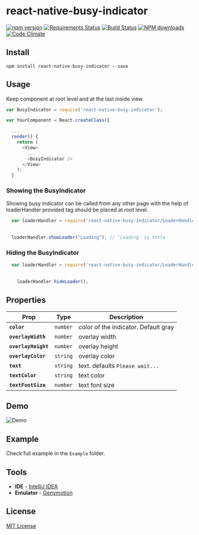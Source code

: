 # react-native-busy-indicator 
[![npm version](https://badge.fury.io/js/react-native-busy-indicator.svg)](https://badge.fury.io/js/react-native-busy-indicator) [![Requirements Status](https://requires.io/github/Durgaprasad-Budhwani/react-native-busy-indicator/requirements.svg?branch=master)](https://requires.io/github/Durgaprasad-Budhwani/react-native-busy-indicator/requirements/?branch=master) [![Build Status](https://travis-ci.org/Durgaprasad-Budhwani/react-native-busy-indicator.svg?branch=master)](https://travis-ci.org/Durgaprasad-Budhwani/react-native-busy-indicator) [![NPM downloads](http://img.shields.io/npm/dm/react-native-busy-indicator.svg?style=flat-square)](https://www.npmjs.com/package/react-native-busy-indicator) [![Code Climate](https://codeclimate.com/github/Durgaprasad-Budhwani/react-native-busy-indicator/badges/gpa.svg)](https://codeclimate.com/github/Durgaprasad-Budhwani/react-native-busy-indicator)

## Install
```shell
npm install react-native-busy-indicator --save
```

## Usage
Keep <BusyIndicator /> component at root level and at the last inside view.

```js
var BusyIndicator = require('react-native-busy-indicator');

var YourComponent = React.createClass({

  ...
  render() {
    return (
      <View>
        ... 
        <BusyIndicator />  
      </View>
    );  
  }
```

### Showing the BusyIndicator
Showing busy indicator can be called from any other page with the help of loaderHandler provided <BusyIndicator /> tag should be placed at root level.

```js
  var loaderHandler = require('react-native-busy-indicator/LoaderHandler');
  
  
  loaderHandler.showLoader("Loading"); // 'Loading' is title
```

### Hiding the BusyIndicator
```js
  var loaderHandler = require('react-native-busy-indicator/LoaderHandler');
    
    
    loaderHandler.hideLoader();
```

## Properties

| Prop | Type | Description |
|---|---|---|
|**`color`**|`number`| color of the indicator. Default gray|
|**`overlayWidth`**|`number`|overlay width|
|**`overlayHeight`**|`number`|overlay height|
|**`overlayColor`**|`string`|overlay color|
|**`text`**|`string`|text. defaults `Please wait...`|
|**`textColor`**|`string`| text color|
|**`textFontSize`**|`number`|text font size|

## Demo

![Demo](https://raw.githubusercontent.com/Durgaprasad-Budhwani/react-native-busy-indicator/master/demo.gif)

## Example

Check full example in the `Example` folder. 

## Tools

- **IDE** - [IntelliJ IDEA ](https://www.jetbrains.com/idea/ "IntelliJ IDEA")
- **Emulator** - [Genymotion](https://www.genymotion.com/ "genymotion")

## License

[MIT License](http://opensource.org/licenses/mit-license.html)



